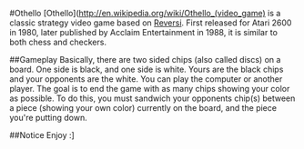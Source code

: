 #Othello
[Othello](http://en.wikipedia.org/wiki/Othello_(video_game) is a classic strategy video game based on [Reversi](http://en.wikipedia.org/wiki/Reversi). First released for Atari 2600 in 1980, later published by Acclaim Entertainment in 1988, it is similar to both chess and checkers.

##Gameplay
Basically, there are two sided chips (also called discs) on a board. One side is black, and one side is white. Yours are the black chips and your opponents are the white. You can play the computer or another player. The goal is to end the game with as many chips showing your color as possible. To do this, you must sandwich your opponents chip(s) between a piece (showing your own color) currently on the board, and the piece you're putting down.

##Notice
Enjoy :]

